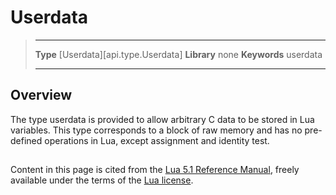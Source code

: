 # Userdata

> --------------------- ------------------------------------------------------------------------------------------
> __Type__              [Userdata][api.type.Userdata]
> __Library__           none
> __Keywords__          userdata
> --------------------- ------------------------------------------------------------------------------------------

## Overview

The type userdata is provided to allow arbitrary C data to be stored in Lua variables. This type corresponds to a block of raw memory and has no pre-defined operations in Lua, except assignment and identity test. 

##

Content in this page is cited from the [Lua 5.1 Reference Manual](https://www.lua.org/manual/5.1/), freely available under the terms of the [Lua&nbsp;license](https://www.lua.org/license.html).
